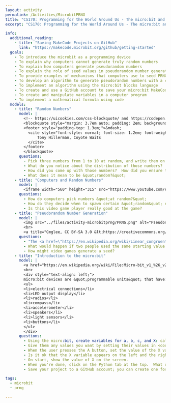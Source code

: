```yaml
---
layout: activity
permalink: /Activities/MicrobitPRNG
title: "CS170: Programming for the World Around Us - The micro:bit and Pseudorandom Number Generators"
excerpt: "CS170: Programming for the World Around Us - The micro:bit and Pseudorandom Number Generators"

info:
  additional_reading:
    - title: "Saving MakeCode Projects on GitHub"
      link: "https://makecode.microbit.org/github/getting-started"
  goals: 
    - To introduce the microbit as a programming device
    - To explain why computers cannot generate truly random numbers
    - To explain how computers generate pseudorandom numbers
    - To explain the role of seed values in pseudorandom number generators (PRNG)
    - To provide examples of mechanisms that computers use to seed PRNGs
    - To develop an algorithm to generate pseudorandom numbers with a computer
    - To implement an algorithm using the micro:bit blocks language
    - To create and use a GitHub account to save your micro:bit MakeCode project
    - To create and manipulate variables in a computer program
    - To implement a mathematical formula using code
  models:
    - title: "Random Numbers"
      model: |
        <!-- https://uicookies.com/css-blockquote/ and https://codepen.io/jonitrythall/pen/XbENPM-->
        <blockquote style="margin: 3.7em auto; padding: 2em; background: linear-gradient(white, white) padding-box, url(https://s3-us-west-2.amazonaws.com/s.cdpn.io/80625/sea.jpg) border-box  0 / cover; border: 2em solid transparent; box-shadow: 5px 3px 30px black; font-size: 1.4em; font-style: italic; line-height: 1.5; width: 40%;">From where we stand the rain seems random.  If we could stand somewhere else, we would see the order in it.
        <footer style="padding-top: 1.3em;">&mdash;
          <cite style="font-style: normal; font-size: 1.2em; font-weight: bold;">
              Tony Hillerman, Coyote Waits
          </cite>
        </footer>
        </blockquote>
      questions: 
        - Pick three numbers from 1 to 10 at random, and write them on the board.
        - What do you notice about the distribution of those numbers?
        - How did you come up with those numbers?  How did you ensure they were truly quot;random?&quot;
        - What does it mean to be &quot;random?&quot;
    - title: "Computers and Random Numbers"
      model: |
        <iframe width="560" height="315" src="https://www.youtube.com/embed/nl_62s1xqCo" title="YouTube video player" frameborder="0" allow="accelerometer; clipboard-write; encrypted-media; gyroscope; picture-in-picture" allowfullscreen></iframe>
      questions: 
        - How do computers pick numbers &quot;at random?&quot;
        - How do they decide when to spawn certain &quot;random&quot; events?
        - Is this video game player really good at the game?
    - title: "Pseudorandom Number Generation"
      model: |
        <img src="../files/activity-microbitprng/PRNG.png" alt="Pseudonumber Random Number Generator (PRNG) formula">
        <br>
        <a title="Cmglee, CC BY-SA 3.0 &lt;https://creativecommons.org/licenses/by-sa/3.0&gt;, via Wikimedia Commons" href="https://commons.wikimedia.org/wiki/File:Linear_congruential_generator_visualisation.svg"><img width="512" alt="Linear congruential generator visualisation" src="https://upload.wikimedia.org/wikipedia/commons/thumb/0/02/Linear_congruential_generator_visualisation.svg/512px-Linear_congruential_generator_visualisation.svg.png"></a>
      questions: 
        - "The <a href=\"https://en.wikipedia.org/wiki/Linear_congruential_generator\">Linear Congruential Generator</a> is one way to generate a pseudo-random number computationally.  Choose a starting value and generate 3 random numbers using this formula."
        - What would happen if two people used the same starting value (called a &quot;seed&quot;)?
        - How might video games generate a seed?
    - title: "Introduction to the micro:bit"
      model: |
        <a href="https://en.wikipedia.org/wiki/File:Micro-bit_v1_%26_v2.JPG#/media/File:Micro-bit_v1_&amp;_v2.JPG"><img src="https://upload.wikimedia.org/wikipedia/en/thumb/a/a3/Micro-bit_v1_%26_v2.JPG/1200px-Micro-bit_v1_%26_v2.JPG" alt="Micro-bit v1 &amp; v2.JPG: Creative Commons Zero, Public Domain Dedication"></a>
        <br>
        <div style="text-align: left;">
        micro:bit devices are &quot;programmable units&quot; that have:
        <ul>
        <li>electrical connections</li>
        <li>LED output display</li>
        <li>radios</li>
        <li>compass</li>
        <li>accelerometer</li>
        <li>speakers</li>
        <li>light sensors</li>
        <li>buttons</li>
        </ul>
        </div>
      questions: 
        - Using the micro:bit, create variables for a, b, c, and X: call them <code>multiplier</code>, <code>adder</code>, <code>modulus</code>, and <code>current</code>.
        - Give them any values you want by setting their values in <code>on start</code>.
        - When the user presses the A button, set the value of the X variable (<code>current</code>) using the formula, and show X on the screen.
        - Is it ok that the X variable appears on the left and the right side of the equals sign?  Why or why not?
        - On start, show the value of X on the screen.
        - When you're done, click on the Python tab at the top.  What do you notice about each block from the original program?
        - Save your project to a GitHub account; you can create one for free!

tags:
  - microbit
  - prng
  
---
```


